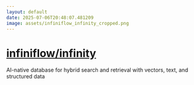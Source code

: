 ```yaml
---
layout: default
date: 2025-07-06T20:48:07.481209
image: assets/infiniflow_infinity_cropped.png
---
```


# [infiniflow/infinity](https://github.com/infiniflow/infinity)

AI-native database for hybrid search and retrieval with vectors, text, and structured data
